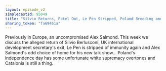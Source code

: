 ```yaml
---
layout: episode_v2
simplecastId: 95049
title: "Silvio Returns, Patel Out, Le Pen Stripped, Poland Breeding and Catalonia Still There"
sharing_token: "fa69461a"
---
```


Previously in Europe, an uncompromised Alex Salmond. This week we discuss the alleged return of Silvio Berlusconi, UK international development secretary's exit, Le Pen is stripped of immunity again and Alex Salmond's odd choice of home for his new talk show... Poland's independence day has some unfortunate white supremacy overtones and Catalonia is still a thing.
